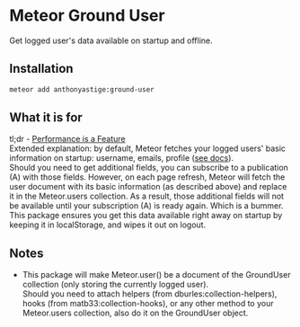 Meteor Ground User
================

Get logged user's data available on startup and offline.

Installation
------------

``` sh
meteor add anthonyastige:ground-user
```

What it is for
--------------

tl;dr - [Performance is a Feature](http://blog.codinghorror.com/performance-is-a-feature/)  
Extended explanation: by default, Meteor fetches your logged users' basic information on startup: username, emails, profile ([see docs](http://docs.meteor.com/#/full/meteor_users)).  
Should you need to get additional fields, you can subscribe to a publication (A) with those fields. However, on each page refresh, Meteor will fetch the user document with its basic information (as described above) and replace it in the Meteor.users collection. As a result, those additional fields will not be available until your subscription (A) is ready again. Which is a bummer.  
This package ensures you get this data available right away on startup by keeping it in localStorage, and wipes it out on logout.

Notes
--------------

- This package will make Meteor.user() be a document of the GroundUser collection (only storing the currently logged user).  
Should you need to attach helpers (from dburles:collection-helpers), hooks (from matb33:collection-hooks), or any other method to your Meteor.users collection, also do it on the GroundUser object.
